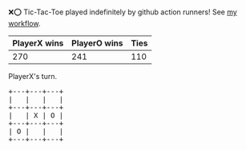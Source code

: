 :x::o: Tic-Tac-Toe played indefinitely by github action runners! See [my workflow](.github/workflows/play.yaml).

|PlayerX wins|PlayerO wins|Ties|
|-|-|-|
|270|241|110|

PlayerX's turn.

<pre>
+---+---+---+
|   |   |   |
+---+---+---+
|   | X | O |
+---+---+---+
| O |   |   |
+---+---+---+
</pre>